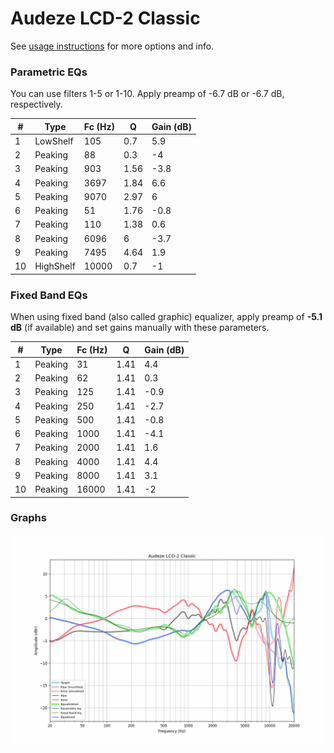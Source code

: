 # Audeze LCD-2 Classic
See [usage instructions](https://github.com/jaakkopasanen/AutoEq#usage) for more options and info.

### Parametric EQs
You can use filters 1-5 or 1-10. Apply preamp of -6.7 dB or -6.7 dB, respectively.

|   # | Type      |   Fc (Hz) |    Q |   Gain (dB) |
|-----|-----------|-----------|------|-------------|
|   1 | LowShelf  |       105 | 0.7  |         5.9 |
|   2 | Peaking   |        88 | 0.3  |        -4   |
|   3 | Peaking   |       903 | 1.56 |        -3.8 |
|   4 | Peaking   |      3697 | 1.84 |         6.6 |
|   5 | Peaking   |      9070 | 2.97 |         6   |
|   6 | Peaking   |        51 | 1.76 |        -0.8 |
|   7 | Peaking   |       110 | 1.38 |         0.6 |
|   8 | Peaking   |      6096 | 6    |        -3.7 |
|   9 | Peaking   |      7495 | 4.64 |         1.9 |
|  10 | HighShelf |     10000 | 0.7  |        -1   |

### Fixed Band EQs
When using fixed band (also called graphic) equalizer, apply preamp of **-5.1 dB** (if available) and set gains manually with these parameters.

|   # | Type    |   Fc (Hz) |    Q |   Gain (dB) |
|-----|---------|-----------|------|-------------|
|   1 | Peaking |        31 | 1.41 |         4.4 |
|   2 | Peaking |        62 | 1.41 |         0.3 |
|   3 | Peaking |       125 | 1.41 |        -0.9 |
|   4 | Peaking |       250 | 1.41 |        -2.7 |
|   5 | Peaking |       500 | 1.41 |        -0.8 |
|   6 | Peaking |      1000 | 1.41 |        -4.1 |
|   7 | Peaking |      2000 | 1.41 |         1.6 |
|   8 | Peaking |      4000 | 1.41 |         4.4 |
|   9 | Peaking |      8000 | 1.41 |         3.1 |
|  10 | Peaking |     16000 | 1.41 |        -2   |

### Graphs
![](./Audeze%20LCD-2%20Classic.png)
